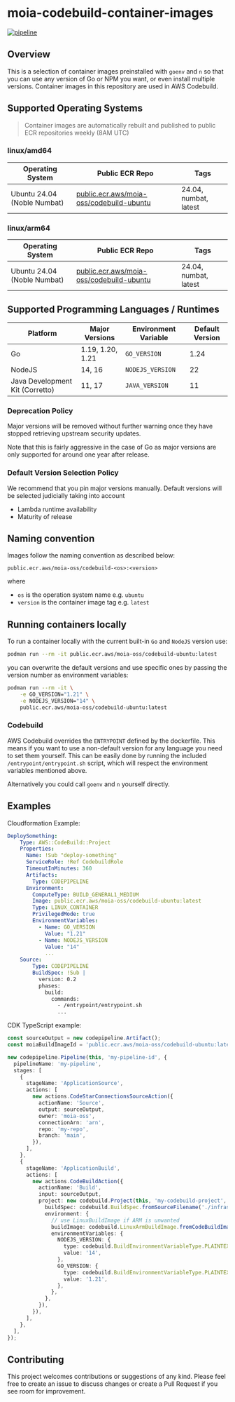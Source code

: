 # moia-codebuild-container-images

[![pipeline](https://github.com/moia-oss/moia-codebuild-container-images/actions/workflows/pipeline.yml/badge.svg)](https://github.com/moia-oss/moia-codebuild-container-images/actions/workflows/pipeline.yml)

## Overview

This is a selection of container images preinstalled with `goenv` and `n` so that you can use any version of Go or NPM you want, or even install multiple versions. Container images in this repository are used in AWS Codebuild.

## Supported Operating Systems

> Container images are automatically rebuilt and published to public ECR repositories weekly (8AM UTC)

### linux/amd64

| Operating System               | Public ECR Repo                                                                               | Tags                  |
| ------------------------------ | --------------------------------------------------------------------------------------------- | --------------------- |
| Ubuntu 24.04 (Noble Numbat)    | [public.ecr.aws/moia-oss/codebuild-ubuntu](https://gallery.ecr.aws/moia-oss/codebuild-ubuntu) | 24.04, numbat, latest |

### linux/arm64

| Operating System               | Public ECR Repo                                                                               | Tags                  |
| ------------------------------ | --------------------------------------------------------------------------------------------- | --------------------- |
| Ubuntu 24.04 (Noble Numbat)    | [public.ecr.aws/moia-oss/codebuild-ubuntu](https://gallery.ecr.aws/moia-oss/codebuild-ubuntu) | 24.04, numbat, latest |

## Supported Programming Languages / Runtimes

| Platform                        | Major Versions   | Environment Variable | Default Version |
| ------------------------------- | ---------------- | -------------------- | --------------- |
| Go                              | 1.19, 1.20, 1.21 | `GO_VERSION`         | 1.24            |
| NodeJS                          | 14, 16           | `NODEJS_VERSION`     | 22              |
| Java Development Kit (Corretto) | 11, 17           | `JAVA_VERSION`       | 11              |

### Deprecation Policy

Major versions will be removed without further warning once they have stopped retrieving upstream security updates.

Note that this is fairly aggressive in the case of Go as major versions are only supported for around one year
after release.

### Default Version Selection Policy

We recommend that you pin major versions manually. Default versions will be selected judicially taking into account

- Lambda runtime availability
- Maturity of release

## Naming convention

Images follow the naming convention as described below:

`public.ecr.aws/moia-oss/codebuild-<os>:<version>`

where

- `os` is the operation system name e.g. `ubuntu`
- `version` is the container image tag e.g. `latest`

## Running containers locally

To run a container locally with the current built-in `Go` and `NodeJS` version use:

```bash
podman run --rm -it public.ecr.aws/moia-oss/codebuild-ubuntu:latest
```

you can overwrite the default versions and use specific ones by passing the version number as environment variables:

```bash
podman run --rm -it \
    -e GO_VERSION="1.21" \
    -e NODEJS_VERSION="14" \
    public.ecr.aws/moia-oss/codebuild-ubuntu:latest
```

### Codebuild

AWS Codebuild overrides the `ENTRYPOINT` defined by the dockerfile. This means if you want to use a non-default version
for any language you need to set them yourself. This can be easily done by running the included
`/entrypoint/entrypoint.sh` script, which will respect the environment variables mentioned above.

Alternatively you could call `goenv` and `n` yourself directly.

## Examples

Cloudformation Example:

```yaml
DeploySomething:
    Type: AWS::CodeBuild::Project
    Properties:
      Name: !Sub "deploy-something"
      ServiceRole: !Ref CodebuildRole
      TimeoutInMinutes: 360
      Artifacts:
        Type: CODEPIPELINE
      Environment:
        ComputeType: BUILD_GENERAL1_MEDIUM
        Image: public.ecr.aws/moia-oss/codebuild-ubuntu:latest
        Type: LINUX_CONTAINER
        PrivilegedMode: true
        EnvironmentVariables:
          - Name: GO_VERSION
            Value: "1.21"
          - Name: NODEJS_VERSION
            Value: "14"
            ...
    Source:
        Type: CODEPIPELINE
        BuildSpec: !Sub |
          version: 0.2
          phases:
            build:
              commands:
                - /entrypoint/entrypoint.sh
                ...
```

CDK TypeScript example:

```typescript
const sourceOutput = new codepipeline.Artifact();
const moiaBuildImageId = 'public.ecr.aws/moia-oss/codebuild-ubuntu:latest';

new codepipeline.Pipeline(this, 'my-pipeline-id', {
  pipelineName: 'my-pipeline',
  stages: [
    {
      stageName: 'ApplicationSource',
      actions: [
        new actions.CodeStarConnectionsSourceAction({
          actionName: 'Source',
          output: sourceOutput,
          owner: 'moia-oss',
          connectionArn: 'arn',
          repo: 'my-repo',
          branch: 'main',
        }),
      ],
    },
    {
      stageName: 'ApplicationBuild',
      actions: [
        new actions.CodeBuildAction({
          actionName: 'Build',
          input: sourceOutput,
          project: new codebuild.Project(this, 'my-codebuild-project', {
            buildSpec: codebuild.BuildSpec.fromSourceFilename('./infrastructure/buildspec-codepipeline.yml'),
            environment: {
              // use LinuxBuildImage if ARM is unwanted
              buildImage: codebuild.LinuxArmBuildImage.fromCodeBuildImageId(moiaBuildImageId),
              environmentVariables: {
                NODEJS_VERSION: {
                  type: codebuild.BuildEnvironmentVariableType.PLAINTEXT,
                  value: '14',
                },
                GO_VERSION: {
                  type: codebuild.BuildEnvironmentVariableType.PLAINTEXT,
                  value: '1.21',
                },
              },
            },
          }),
        }),
      ],
    },
  ],
});
```

## Contributing

This project welcomes contributions or suggestions of any kind. Please feel free to create an issue to discuss changes or create a Pull Request if you see room for improvement.
